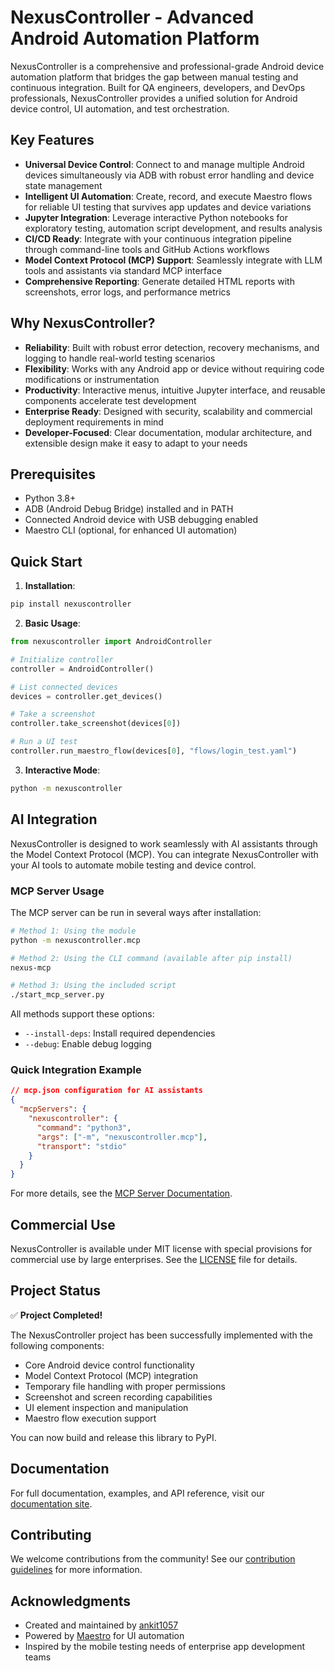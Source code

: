 # NexusController - Advanced Android Automation Platform

NexusController is a comprehensive and professional-grade Android device automation platform that bridges the gap between manual testing and continuous integration. Built for QA engineers, developers, and DevOps professionals, NexusController provides a unified solution for Android device control, UI automation, and test orchestration.

## Key Features

- **Universal Device Control**: Connect to and manage multiple Android devices simultaneously via ADB with robust error handling and device state management
- **Intelligent UI Automation**: Create, record, and execute Maestro flows for reliable UI testing that survives app updates and device variations
- **Jupyter Integration**: Leverage interactive Python notebooks for exploratory testing, automation script development, and results analysis
- **CI/CD Ready**: Integrate with your continuous integration pipeline through command-line tools and GitHub Actions workflows
- **Model Context Protocol (MCP) Support**: Seamlessly integrate with LLM tools and assistants via standard MCP interface
- **Comprehensive Reporting**: Generate detailed HTML reports with screenshots, error logs, and performance metrics

## Why NexusController?

- **Reliability**: Built with robust error detection, recovery mechanisms, and logging to handle real-world testing scenarios
- **Flexibility**: Works with any Android app or device without requiring code modifications or instrumentation
- **Productivity**: Interactive menus, intuitive Jupyter interface, and reusable components accelerate test development
- **Enterprise Ready**: Designed with security, scalability and commercial deployment requirements in mind
- **Developer-Focused**: Clear documentation, modular architecture, and extensible design make it easy to adapt to your needs

## Prerequisites

- Python 3.8+
- ADB (Android Debug Bridge) installed and in PATH
- Connected Android device with USB debugging enabled
- Maestro CLI (optional, for enhanced UI automation)

## Quick Start

1. **Installation**:
```bash
pip install nexuscontroller
```

2. **Basic Usage**:
```python
from nexuscontroller import AndroidController

# Initialize controller
controller = AndroidController()

# List connected devices
devices = controller.get_devices()

# Take a screenshot
controller.take_screenshot(devices[0])

# Run a UI test
controller.run_maestro_flow(devices[0], "flows/login_test.yaml")
```

3. **Interactive Mode**:
```bash
python -m nexuscontroller
```

## AI Integration

NexusController is designed to work seamlessly with AI assistants through the Model Context Protocol (MCP). You can integrate NexusController with your AI tools to automate mobile testing and device control.

### MCP Server Usage

The MCP server can be run in several ways after installation:

```bash
# Method 1: Using the module
python -m nexuscontroller.mcp

# Method 2: Using the CLI command (available after pip install)
nexus-mcp

# Method 3: Using the included script
./start_mcp_server.py
```

All methods support these options:
- `--install-deps`: Install required dependencies
- `--debug`: Enable debug logging

### Quick Integration Example

```json
// mcp.json configuration for AI assistants
{
  "mcpServers": {
    "nexuscontroller": {
      "command": "python3",
      "args": ["-m", "nexuscontroller.mcp"],
      "transport": "stdio"
    }
  }
}
```

For more details, see the [MCP Server Documentation](nexuscontroller/mcp/README.md).

## Commercial Use

NexusController is available under MIT license with special provisions for commercial use by large enterprises. See the [LICENSE](LICENSE) file for details.

## Project Status

✅ **Project Completed!**

The NexusController project has been successfully implemented with the following components:
- Core Android device control functionality
- Model Context Protocol (MCP) integration
- Temporary file handling with proper permissions
- Screenshot and screen recording capabilities
- UI element inspection and manipulation
- Maestro flow execution support

You can now build and release this library to PyPI.

## Documentation

For full documentation, examples, and API reference, visit our [documentation site](https://github.com/ankit1057/nexuscontroller).

## Contributing

We welcome contributions from the community! See our [contribution guidelines](CONTRIBUTING.md) for more information.

## Acknowledgments

- Created and maintained by [ankit1057](https://github.com/ankit1057)
- Powered by [Maestro](https://maestro.mobile.dev/) for UI automation
- Inspired by the mobile testing needs of enterprise app development teams